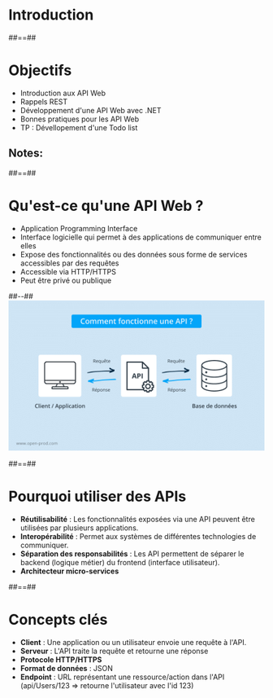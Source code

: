 <!-- .slide: class="transition-bg-sfeir-1" -->

# Introduction

##==##
# Objectifs

- Introduction aux API Web
- Rappels REST
- Développement d'une API Web avec .NET
- Bonnes pratiques pour les API Web
- TP : Dévellopement d'une Todo list

Notes:
- 

##==##
<!-- .slide: class="two-column" data-background="#2c3c4e"-->


# Qu'est-ce qu'une API Web ?

- Application Programming Interface
- Interface logicielle qui permet à des applications de communiquer entre elles
- Expose des fonctionnalités ou des données sous forme de services accessibles par des requêtes
- Accessible via HTTP/HTTPS
- Peut être privé ou publique 
<!-- .element: class="list-fragment" -->

##--##
![Timeline usage](../../assets/images/api.png)

##==##

# Pourquoi utiliser des APIs
- **Réutilisabilité** : Les fonctionnalités exposées via une API peuvent être utilisées par plusieurs applications.
- **Interopérabilité** : Permet aux systèmes de différentes technologies de communiquer.
- **Séparation des responsabilités** : Les API permettent de séparer le backend (logique métier) du frontend (interface utilisateur).
- **Architecteur micro-services**
<!-- .element: class="list-fragment" -->


##==##

# Concepts clés

- **Client** : Une application ou un utilisateur envoie une requête à l'API.
- **Serveur** : L'API traite la requête et retourne une réponse 
- **Protocole HTTP/HTTPS** 
- **Format de données** : JSON
- **Endpoint** : URL représentant une ressource/action dans l'API (api/Users/123 => retourne l'utilisateur avec l'id 123)
<!-- .element: class="list-fragment" -->
